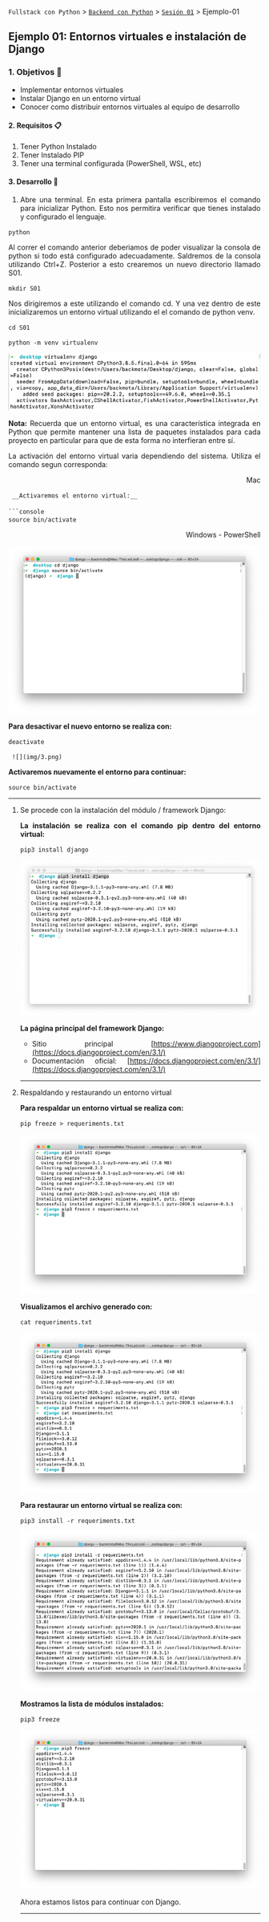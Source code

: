 `Fullstack con Python` > [`Backend con Python`](../../Readme.md) > [`Sesión 01`](../Readme.md) > Ejemplo-01
## Ejemplo 01: Entornos virtuales e instalación de Django


<div style="text-align: justify;">
	
### 1. Objetivos :dart:
	
- Implementar entornos virtuales
- Instalar Django en un entorno virtual
- Conocer como distribuir entornos virtuales al equipo de desarrollo

#### 2. Requisitos :clipboard:
	
1. Tener Python Instalado
2. Tener Instalado PIP 
3. Tener una terminal configurada (PowerShell, WSL, etc)

#### 3. Desarrollo :rocket:
	
1.  Abre una terminal. En esta primera pantalla escribiremos el comando para inicializar Python. Esto nos permitira verificar que tienes instalado y configurado el lenguaje. 

   ```console
   python
   ```	
Al correr el comando anterior deberiamos de poder visualizar la consola de python si todo está configurado adecuadamente. Saldremos de la consola utilizando Ctrl+Z. Posterior a esto crearemos un nuevo directorio llamado S01.
	
   ```console
   mkdir S01
   ```	
Nos dirigiremos a este utilizando el comando cd. Y una vez dentro de este inicializaremos un entorno virtual utilizando el el comando de python venv.
	
   ```console
   cd S01
   ```	
	
   ```console
python -m venv virtualenv
   ```
   
   ![](img/1.png)


   __Nota:__ Recuerda que un entorno virtual, es una característica integrada en Python que  permite mantener una lista de paquetes instalados para cada proyecto en particular para que de esta forma no interfieran entre sí.
	
La activación del entorno virtual varia dependiendo del sistema. Utiliza el comando segun corresponda: 
	
<div style="text-align: right;">
Mac
</div>
	
   ```
    __Activaremos el entorno virtual:__

   ```console
   source bin/activate
   ```
 <div style="text-align: right;">
Windows - PowerShell
</div>
	  
   ![](img/2.png)
  
   __Para desactivar el nuevo entorno se realiza con:__

   ```console
   deactivate  
   ```
     ![](img/3.png)

   __Activaremos nuevamente el entorno para continuar:__

   ```console
   source bin/activate
   ```
   ***

1. Se procede con la instalación del módulo / framework Django:

   __La instalación se realiza con el comando pip dentro del entorno virtual:__

   ```console
   pip3 install django
   ```
   ![](img/4.png)

   __La página principal del framework Django:__
   - Sitio principal [https://www.djangoproject.com](https://docs.djangoproject.com/en/3.1/)
   - Documentación oficial: [https://docs.djangoproject.com/en/3.1/](https://docs.djangoproject.com/en/3.1/)
   ***

1. Respaldando y restaurando un entorno virtual

   __Para respaldar un entorno virtual se realiza con:__

   ```console
   pip freeze > requeriments.txt
   ```
   
   ![](img/5.png)
   
   __Visualizamos el archivo generado con:__

   ```console
   cat requeriments.txt
   ```
   
   ![](img/6.png)
   
   
   __Para restaurar un entorno virtual se realiza con:__

   ```console
   pip3 install -r requeriments.txt
   ```
	
   ![](img/7.png)

   __Mostramos la lista de módulos instalados:__

   ```console
   pip3 freeze
   ```
   
   ![](img/8.png)

   Ahora estamos listos para continuar con Django.
   ***

